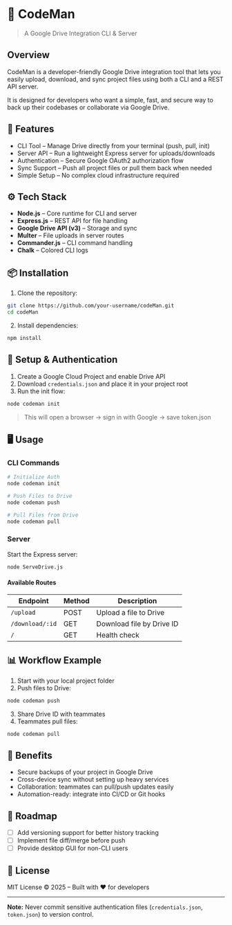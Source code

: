 # 📂 CodeMan

> A Google Drive Integration CLI & Server

## Overview

CodeMan is a developer-friendly Google Drive integration tool that lets you easily upload, download, and sync project files using both a CLI and a REST API server.

It is designed for developers who want a simple, fast, and secure way to back up their codebases or collaborate via Google Drive.

## 🚀 Features

- CLI Tool – Manage Drive directly from your terminal (push, pull, init)
- Server API – Run a lightweight Express server for uploads/downloads
- Authentication – Secure Google OAuth2 authorization flow
- Sync Support – Push all project files or pull them back when needed
- Simple Setup – No complex cloud infrastructure required

## ⚙️ Tech Stack

- **Node.js** – Core runtime for CLI and server
- **Express.js** – REST API for file handling
- **Google Drive API (v3)** – Storage and sync
- **Multer** – File uploads in server routes
- **Commander.js** – CLI command handling
- **Chalk** – Colored CLI logs

## 📦 Installation

1. Clone the repository:

```bash
git clone https://github.com/your-username/codeMan.git
cd codeMan
```

2. Install dependencies:

```bash
npm install
```

## 🔑 Setup & Authentication

1. Create a Google Cloud Project and enable Drive API
2. Download `credentials.json` and place it in your project root
3. Run the init flow:

```bash
node codeman init
```

> This will open a browser → sign in with Google → save token.json

## 🖥️ Usage

### CLI Commands

```bash
# Initialize Auth
node codeman init

# Push Files to Drive
node codeman push

# Pull Files from Drive
node codeman pull
```

### Server

Start the Express server:

```bash
node ServeDrive.js
```

#### Available Routes

| Endpoint | Method | Description |
|----------|--------|-------------|
| `/upload` | POST | Upload a file to Drive |
| `/download/:id` | GET | Download file by Drive ID |
| `/` | GET | Health check |

## 📊 Workflow Example

1. Start with your local project folder
2. Push files to Drive:
```bash
node codeman push
```
3. Share Drive ID with teammates
4. Teammates pull files:
```bash
node codeman pull
```

## 🎯 Benefits

- Secure backups of your project in Google Drive
- Cross-device sync without setting up heavy services
- Collaboration: teammates can pull/push updates easily
- Automation-ready: integrate into CI/CD or Git hooks

## 📌 Roadmap

- [ ] Add versioning support for better history tracking
- [ ] Implement file diff/merge before push
- [ ] Provide desktop GUI for non-CLI users

## 📝 License

MIT License © 2025 – Built with ❤️ for developers

---

**Note:** Never commit sensitive authentication files (`credentials.json`, `token.json`) to version control.